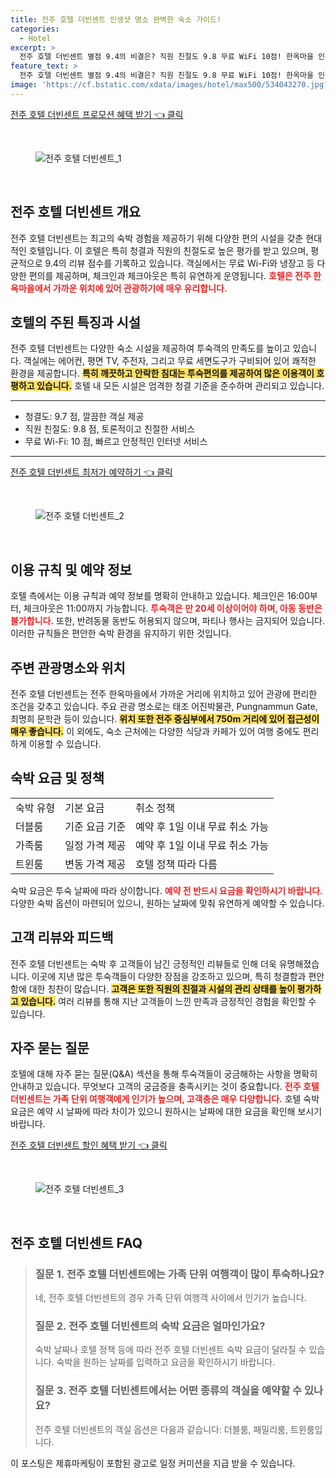 ```yaml
---
title: 전주 호텔 더빈센트 인생샷 명소 완벽한 숙소 가이드!
categories:
  - Hotel
excerpt: >
  전주 호텔 더빈센트 별점 9.4의 비결은? 직원 친절도 9.8 무료 WiFi 10점! 한옥마을 인근 청결한 객실에 아늑한 분위기까지. 가족과 커플 모두 만족할 여행지로 강력 추천!
feature_text: >
  전주 호텔 더빈센트 별점 9.4의 비결은? 직원 친절도 9.8 무료 WiFi 10점! 한옥마을 인근 청결한 객실에 아늑한 분위기까지. 가족과 커플 모두 만족할 여행지로 강력 추천!
image: 'https://cf.bstatic.com/xdata/images/hotel/max500/534043270.jpg?k=1cbbbeb0bca22a212118f51d7802f7af3084cf87910b54ad1e636592a53cb467&o=&hp=1'
---
```


<p><a class="modoo-button" href="https://tinyurl.com/29crrd57" rel="nofollow noopener">전주 호텔 더빈센트 프로모션 혜택 받기 👈 클릭</a></p><br/>
<figure class="image"><img alt="전주 호텔 더빈센트_1" src="https://cf.bstatic.com/xdata/images/hotel/max1024x768/515760995.jpg?k=6a2f315b60ce74253608f607f4f941b83fd5aac748dafa346d26becca9efc68d&amp;o=&amp;hp=1"/></figure><br/>

<h2 id="전주호텔더빈센트소개">전주 호텔 더빈센트 개요</h2>
<p>전주 호텔 더빈센트는 최고의 숙박 경험을 제공하기 위해 다양한 편의 시설을 갖춘 현대적인 호텔입니다. 이 호텔은 특히 청결과 직원의 친절도로 높은 평가를 받고 있으며, 평균적으로 9.4의 리뷰 점수를 기록하고 있습니다. 객실에서는 무료 Wi-Fi와 냉장고 등 다양한 편의를 제공하며, 체크인과 체크아웃은 특히 유연하게 운영됩니다. <b><span style="color: #ee2323;">호텔은 전주 한옥마을에서 가까운 위치에 있어 관광하기에 매우 유리합니다.</span></b></p>
<h2 id="호텔시설특징">호텔의 주된 특징과 시설</h2>
<p>전주 호텔 더빈센트는 다양한 숙소 시설을 제공하여 투숙객의 만족도를 높이고 있습니다. 객실에는 에어컨, 평면 TV, 주전자, 그리고 무료 세면도구가 구비되어 있어 쾌적한 환경을 제공합니다. <b><span style="background-color: #ffe066;">특히 깨끗하고 안락한 침대는 투숙편의를 제공하여 많은 이용객이 호평하고 있습니다.</span></b> 호텔 내 모든 시설은 엄격한 청결 기준을 준수하며 관리되고 있습니다.</p>
<hr/>
<ul>
<li>청결도: 9.7 점, 깔끔한 객실 제공</li>
<li>직원 친절도: 9.8 점, 토론적이고 친절한 서비스</li>
<li>무료 Wi-Fi: 10 점, 빠르고 안정적인 인터넷 서비스</li>
</ul>
<hr/>
<p><a class="modoo-button" href="https://tinyurl.com/29crrd57" rel="nofollow noopener">전주 호텔 더빈센트 최저가 예약하기 👈 클릭</a></p><br/>
<figure class="image"><img alt="전주 호텔 더빈센트_2" src="https://cf.bstatic.com/xdata/images/hotel/max500/534043270.jpg?k=1cbbbeb0bca22a212118f51d7802f7af3084cf87910b54ad1e636592a53cb467&amp;o=&amp;hp=1"/></figure><br/>
<h2 id="이용수칙및예약정보">이용 규칙 및 예약 정보</h2>
<p>호텔 측에서는 이용 규칙과 예약 정보를 명확히 안내하고 있습니다. 체크인은 16:00부터, 체크아웃은 11:00까지 가능합니다. <b><span style="color: #ee2323;">투숙객은 만 20세 이상이어야 하며, 아동 동반은 불가합니다.</span></b> 또한, 반려동물 동반도 허용되지 않으며, 파티나 행사는 금지되어 있습니다. 이러한 규칙들은 편안한 숙박 환경을 유지하기 위한 것입니다.</p>
<h2 id="관광명소및위치">주변 관광명소와 위치</h2>
<p>전주 호텔 더빈센트는 전주 한옥마을에서 가까운 거리에 위치하고 있어 관광에 편리한 조건을 갖추고 있습니다. 주요 관광 명소로는 태조 어진박물관, Pungnammun Gate, 최명희 문학관 등이 있습니다. <b><span style="background-color: #ffe066;">위치 또한 전주 중심부에서 750m 거리에 있어 접근성이 매우 좋습니다.</span></b> 이 외에도, 숙소 근처에는 다양한 식당과 카페가 있어 여행 중에도 편리하게 이용할 수 있습니다.</p>
<h2 id="숙박요금및정책">숙박 요금 및 정책</h2>
<table>
<tr>
<td>숙박 유형</td>
<td>기본 요금</td>
<td>취소 정책</td>
</tr>
<tr>
<td>더블룸</td>
<td>기준 요금 기준</td>
<td>예약 후 1일 이내 무료 취소 가능</td>
</tr>
<tr>
<td>가족룸</td>
<td>일정 가격 제공</td>
<td>예약 후 1일 이내 무료 취소 가능</td>
</tr>
<tr>
<td>트윈룸</td>
<td>변동 가격 제공</td>
<td>호텔 정책 따라 다름</td>
</tr>
</table>
<p>숙박 요금은 투숙 날짜에 따라 상이합니다. <b><span style="color: #ee2323;">예약 전 반드시 요금을 확인하시기 바랍니다.</span></b> 다양한 숙박 옵션이 마련되어 있으니, 원하는 날짜에 맞춰 유연하게 예약할 수 있습니다.</p>
<h2 id="고객리뷰">고객 리뷰와 피드백</h2>
<p>전주 호텔 더빈센트는 숙박 후 고객들이 남긴 긍정적인 리뷰들로 인해 더욱 유명해졌습니다. 이곳에 지낸 많은 투숙객들이 다양한 장점을 강조하고 있으며, 특히 청결함과 편안함에 대한 칭찬이 많습니다. <b><span style="background-color: #ffe066;">고객은 또한 직원의 친절과 시설의 관리 상태를 높이 평가하고 있습니다.</span></b> 여러 리뷰를 통해 지난 고객들이 느낀 만족과 긍정적인 경험을 확인할 수 있습니다.</p>
<h2 id="자주묻는질문">자주 묻는 질문</h2>
<p>호텔에 대해 자주 묻는 질문(Q&amp;A) 섹션을 통해 투숙객들이 궁금해하는 사항을 명확히 안내하고 있습니다. 무엇보다 고객의 궁금증을 충족시키는 것이 중요합니다. <b><span style="color: #ee2323;">전주 호텔 더빈센트는 가족 단위 여행객에게 인기가 높으며, 고객층은 매우 다양합니다.</span></b> 호텔 숙박 요금은 예약 시 날짜에 따라 차이가 있으니 원하시는 날짜에 대한 요금을 확인해 보시기 바랍니다.</p>

<p><a class="modoo-button" href="https://tinyurl.com/29crrd57" rel="nofollow noopener">전주 호텔 더빈센트 할인 혜택 받기 👈 클릭</a></p><br>

<figure class="image"><img src="https://cf.bstatic.com/xdata/images/hotel/max500/534043336.jpg?k=6c7850ae563e0057b02c4095e131dae9497eef90e2c81b8e6731c92f4ece94b7&o=&hp=1" alt="전주 호텔 더빈센트_3"></figure><br>
<h2 id="전주 호텔 더빈센트_FAQ">전주 호텔 더빈센트 FAQ</h2>
<div itemscope="" itemtype="https://schema.org/FAQPage"> 
<blockquote> 
<div itemscope="" itemprop="mainEntity" itemtype="https://schema.org/Question"> 
<h3 id="질문_1" itemprop="name">질문 1. 전주 호텔 더빈센트에는 가족 단위 여행객이 많이 투숙하나요?</h3> 
<div itemscope="" itemprop="acceptedAnswer" itemtype="https://schema.org/Answer"> 
<span itemprop="text"> <p>네, 전주 호텔 더빈센트의 경우 가족 단위 여행객 사이에서 인기가 높습니다.</p> </span> 
</div> 
</div> 

<div itemscope="" itemprop="mainEntity" itemtype="https://schema.org/Question"> 
<h3 id="질문_2" itemprop="name">질문 2. 전주 호텔 더빈센트의 숙박 요금은 얼마인가요?</h3> 
<div itemscope="" itemprop="acceptedAnswer" itemtype="https://schema.org/Answer"> 
<span itemprop="text"> <p>숙박 날짜나 호텔 정책 등에 따라 전주 호텔 더빈센트 숙박 요금이 달라질 수 있습니다. 숙박을 원하는 날짜를 입력하고 요금을 확인하시기 바랍니다.</p> </span> 
</div> 
</div> 

<div itemscope="" itemprop="mainEntity" itemtype="https://schema.org/Question"> 
<h3 id="질문_3" itemprop="name">질문 3. 전주 호텔 더빈센트에서는 어떤 종류의 객실을 예약할 수 있나요?</h3> 
<div itemscope="" itemprop="acceptedAnswer" itemtype="https://schema.org/Answer"> 
<span itemprop="text"> <p>전주 호텔 더빈센트의 객실 옵션은 다음과 같습니다: 더블룸, 패밀리룸, 트윈룸입니다.</p> </span> 
</div> 
</div> 
</blockquote> 
</div><p>이 포스팅은 제휴마케팅이 포함된 광고로 일정 커미션을 지급 받을 수 있습니다.</p>

